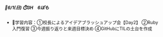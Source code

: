 ##### 🦍6/1(日) ⏱️3H　6ぽも
- 📓学習内容：①校長によるアイデアブラッシュアップ会【Day2】 ②Ruby入門復習 ③今週振り返りと来週目標決め ④GitHubにTILの土台を作成 